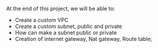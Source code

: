 At the end of this project, we will be able to:

- Create a custom VPC
- Create a custom subnet, public and private
- How can make a subnet public or private
- Creation of internet gateway, Nat gateway, Route table;



